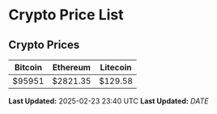 # Crypto Price List

## Crypto Prices
| Bitcoin | Ethereum | Litecoin |
| ------- | -------- | -------- |
| $95951 | $2821.35 | $129.58 |
**Last Updated:** 2025-02-23 23:40 UTC
**Last Updated:** $DATE$
